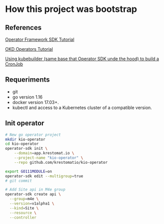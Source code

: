 # How this project was bootstrap
## References
[Operator Framework SDK Tutorial](https://v1-9-x.sdk.operatorframework.io/docs/building-operators/golang/tutorial/)

[OKD Operators Tutorial](https://docs.okd.io/latest/operators/operator_sdk/golang/osdk-golang-tutorial.html)

[Using kubebuilder (same base that Operator SDK unde the hood) to build a CronJob](https://book.kubebuilder.io/cronjob-tutorial/cronjob-tutorial.html)
## Requeriments
* git
* go version 1.16
* docker version 17.03+.
* kubectl and access to a Kubernetes cluster of a compatible version.

## Init operator
```bash
# New go operator project
mkdir kio-operator
cd kio-operator
operator-sdk init \
    --domain=app.krestomat.io \
    --project-name "kio-operator" \
    --repo github.com/krestomatio/kio-operator

export GO111MODULE=on
operator-sdk edit --multigroup=true
# git commit

# Add Site api in M4e group
operator-sdk create api \
  --group=m4e \
  --version=v1alpha1 \
  --kind=Site \
  --resource \
  --controller
```
